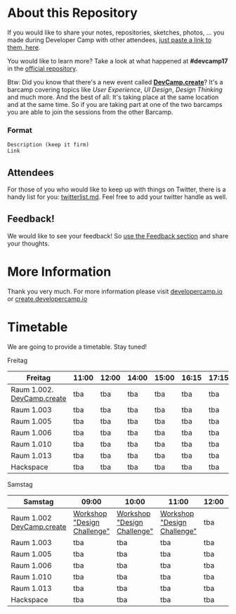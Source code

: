 # About this Repository

If you would like to share your notes, repositories, sketches, photos, ... you made during Developer Camp
with other attendees, [just paste a link to them, here](https://github.com/developercamp/devcamp18/blob/master/feedback.md).

You would like to learn more? Take a look at what happened at **#devcamp17** in the [official repository](https://github.com/developercamp/devcamp17).

Btw: Did you know that there's a new event called **[DevCamp.create](https://create.developercamp.io)**? It's a barcamp covering topics like _User Experience_, _UI Design_, _Design Thinking_ and much more. And the best of all: It's taking place at the same location and at the same time. So if you are taking part at one of the two barcamps you are able to join the sessions from the other Barcamp.

### Format

	Description (keep it firm)
	Link

## Attendees

For those of you who would like to keep up with things on Twitter, there is a handy list for you: [twitterlist.md](https://github.com/developercamp/devcamp18/blob/master/twitterlist.md). Feel free to add your twitter handle as well.

## Feedback! 

We would like to see your feedback! So [use the Feedback section](https://github.com/developercamp/devcamp18/blob/master/feedback.md) and share your thoughts.  

# More Information

Thank you very much. For more information please visit [developercamp.io](https://developercamp.io) or [create.developercamp.io](https://create.developercamp.io)

# Timetable

We are going to provide a timetable. Stay tuned!

Freitag

| Freitag        | 11:00  | 12:00  | 14:00  |  15:00 | 16:15 | 17:15  |  18:15  
|----------------|---|---|---|---|---|---|---|
| Raum 1.002. [DevCamp.create](https://create.developercamp.io) | tba  | tba | tba | tba | tba | tba | tba |
| Raum 1.003      | tba  | tba | tba | tba | tba | tba | tba |
| Raum 1.005      | tba  | tba | tba | tba | tba | tba | tba |
| Raum 1.006      | tba  | tba | tba | tba | tba | tba | tba |
| Raum 1.010 | tba  | tba | tba | tba | tba | tba | tba |
| Raum 1.013 | tba  | tba | tba | tba | tba | tba | tba |
| Hackspace | tba  | tba | tba | tba | tba | tba | tba |


Samstag

| Samstag        | 09:00  | 10:00  | 11:00  |  12:00 | 14:00 | 15:00  | 16:00  
|----------------|---|---|---|---|---|---|---|
| Raum 1.002  [DevCamp.create](https://create.developercamp.io) | [Workshop "Design Challenge"](https://create.developercamp.io/#edc) | [Workshop "Design Challenge"](https://create.developercamp.io/#edc) | [Workshop "Design Challenge"](https://create.developercamp.io/#edc) | tba | tba | tba | tba |
| Raum 1.003      | tba | tba | tba | tba | tba | tba | tba |
| Raum 1.005      | tba | tba | tba | tba | tba | tba | tba |
| Raum 1.006      | tba | tba | tba | tba | tba | tba | tba |
| Raum 1.010      | tba | tba | tba | tba | tba | tba | tba |
| Raum 1.013      | tba | tba | tba | tba | tba | tba | tba |
| Hackspace      | tba | tba | tba | tba | tba | tba | tba |


